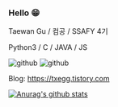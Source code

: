 ### Hello 😁

Taewan Gu / 컴공 / SSAFY 4기

Python3 / C / JAVA / JS

![github](https://img.shields.io/static/v1?label=<>&message=python&color=blue)
![github](https://img.shields.io/static/v1?label=.&message=fastapi&color=blue)

Blog: https://txegg.tistory.com

[![Anurag's github stats](https://github-readme-stats.vercel.app/api?username=fksk94&show_icons=true&theme=cobalt)](https://github.com/anuraghazra/github-readme-stats)
